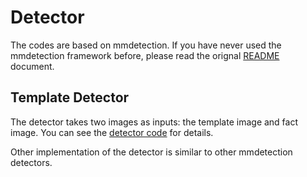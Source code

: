 
# Detector

The codes are based on mmdetection. If you have never used the mmdetection framework before, please read the orignal [README](ORI_README.md) document.

## Template Detector

The detector takes two images as inputs: the template image and fact image. You can see the [detector code](mmdet/models/detectors/template_detector.py) for details.

Other implementation of the detector is similar to other mmdetection detectors.
